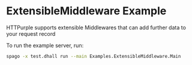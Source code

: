 # ExtensibleMiddleware Example

HTTPurple supports extensible Middlewares that can add further data to your request record

To run the example server, run:

```bash
spago -x test.dhall run --main Examples.ExtensibleMiddleware.Main
```
